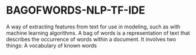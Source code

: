 # BAGOFWORDS-NLP-TF-IDE
A way of extracting features from text for use in modeling, such as with machine learning algorithms. A bag of words is a representation of text that describes the occurrence of words within a document. It involves two things: A vocabulary of known words

